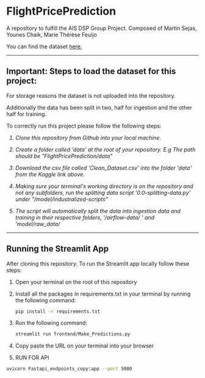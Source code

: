 # FlightPricePrediction
A repository to fulfill the AIS DSP Group Project. Composed of Martin Sejas, Younes Chaik, Marie Thérèse Feuijo

You can find the dataset  [here.](https://www.kaggle.com/datasets/shubhambathwal/flight-price-prediction)

<hr></hr>

## Important: Steps to load the dataset for this project: 

For storage reasons the dataset is not uploaded into the repository. 

Additionally the data has been split in two, half for ingestion and the other half for training.

To correctly run this project please follow the following steps:

<i>


1. Clone this repository from Github into your local machine.

2. Create a folder called 'data' at the root of your repository. E.g The path should be "FlightPricePrediction/data"

3. Download the csv file called 'Clean_Dataset.csv' into the folder 'data' from the Kaggle link above. 

4. Making sure your terminal's working directory is on the repository and not any subfolders, run the splitting data script '0.0-splitting-data.py' under "/model/industralized-scripts"

5. The script will automatically split the data into ingestion data and training in their respective folders, '/airflow-data/ ' and 'model/raw_data/
</i>

<hr></hr>

## Running the Streamlit App

After cloning this repository. To run the Streamlit app locally follow these steps: 



1. Open your terminal on the root of this repository

2. Install all the packages in requirements.txt in your terminal by running the following command:
    ```bash
    pip install -r requirements.txt
    ```

3. Run the following command: 
    ```bash
    streamlit run frontend/Make_Predictions.py
    ```

4. Copy paste the URL on your terminal into your browser

5. RUN FOR API

```bash
uvicorn Fastapi_endpoints_copy:app --port 5000